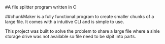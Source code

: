 #A file splitter program written in C

##chunkMaker is a fully functional program to create smaller chunks of a large file. It comes with a intuitive CLI and is simple to use.

This project was built to solve the problem to share a large file where a sinle storage drive was not available so file need to be slpit into parts. 
